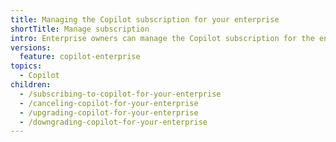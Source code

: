 ```yaml
---
title: Managing the Copilot subscription for your enterprise
shortTitle: Manage subscription
intro: Enterprise owners can manage the Copilot subscription for the enterprise.
versions:
  feature: copilot-enterprise
topics:
  - Copilot
children:
  - /subscribing-to-copilot-for-your-enterprise
  - /canceling-copilot-for-your-enterprise
  - /upgrading-copilot-for-your-enterprise
  - /downgrading-copilot-for-your-enterprise
---
```

